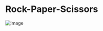 # Rock-Paper-Scissors
![image](https://github.com/Rhazzhamir/Rock-Paper-Scissors/assets/142653101/de0f843c-c2f8-44e6-9522-2fc5ee6dc0a5)
